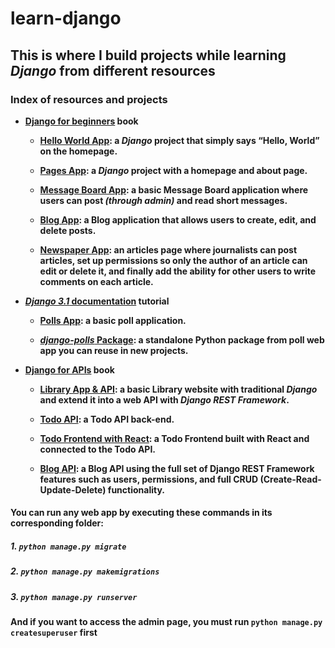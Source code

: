 # learn-django

## This is where I build projects while learning *Django* from different resources

### Index of resources and projects

* **[Django for beginners](https://djangoforbeginners.com/) book**
  * **[Hello World App](https://github.com/OmarKimo/learn-django/tree/main/helloworld): a *Django* project that simply says “Hello, World” on the homepage.**

  * **[Pages App](https://github.com/OmarKimo/learn-django/tree/main/pages): a *Django* project with a homepage and about page.**
  
  * **[Message Board App](https://github.com/OmarKimo/learn-django/tree/main/messageboard): a basic Message Board application where users can post *(through admin)* and read short messages.**
  
  * **[Blog App](https://github.com/OmarKimo/learn-django/tree/main/blog): a Blog application that allows users to create, edit, and delete posts.**

  * **[Newspaper App](https://github.com/OmarKimo/learn-django/tree/main/news): an articles page where journalists can post articles, set up permissions so only the author of an article can edit or delete it, and finally add the ability for other users to write comments on each article.**

* **[*Django 3.1* documentation](https://docs.djangoproject.com/en/3.1/intro/tutorial01/) tutorial**

  * **[Polls App](https://github.com/OmarKimo/learn-django/tree/main/djangofirst): a basic poll application.**
  
  * **[*django-polls* Package](https://github.com/OmarKimo/learn-django/tree/main/django-polls): a standalone Python package from poll web app you can reuse in new projects.**

* **[Django for APIs](https://djangoforapis.com/) book**

  * **[Library App & API](https://github.com/OmarKimo/learn-django/tree/main/library): a basic Library website with traditional *Django* and extend it into a web API with *Django REST Framework*.**
  
  * **[Todo API](https://github.com/OmarKimo/learn-django/tree/main/todo/backend): a Todo API back-end.**
  
  * **[Todo Frontend with React](https://github.com/OmarKimo/learn-django/tree/main/todo/frontend): a Todo Frontend built with React and connected to the Todo API.**
  
  * **[Blog API](https://github.com/OmarKimo/learn-django/tree/main/blogapi): a Blog API using the full set of Django REST Framework features such as users, permissions, and full CRUD (Create-Read-Update-Delete) functionality.**
  
#### You can run any web app by executing these commands in its corresponding folder:

##### 1. `python manage.py migrate`

##### 2. `python manage.py makemigrations`

##### 3. `python manage.py runserver`

#### And if you want to access the admin page, you must run `python manage.py createsuperuser` first
